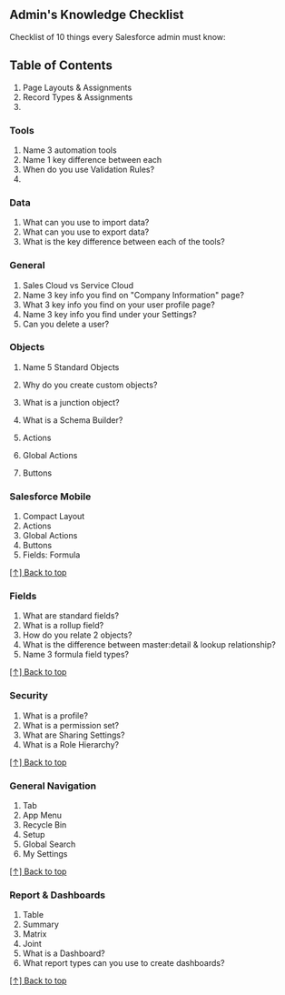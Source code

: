 ## Admin's Knowledge Checklist

Checklist of 10 things every Salesforce admin must know:

## Table of Contents
1. Page Layouts & Assignments
1. Record Types & Assignments
1. 

### Tools
1. Name 3 automation tools
1. Name 1 key difference between each
1. When do you use Validation Rules?
1. 


### Data
1. What can you use to import data?
1. What can you use to export data?
1. What is the key difference between each of the tools?

### General
1. Sales Cloud vs Service Cloud
1. Name 3 key info you find on "Company Information" page?
1. What 3 key info you find on your user profile page?
1. Name 3 key info you find under your Settings?
1. Can you delete a user?

### Objects
1. Name 5 Standard Objects
1. Why do you create custom objects?
1. What is a junction object?
1. What is a Schema Builder?

1. Actions
1. Global Actions
1. Buttons

### Salesforce Mobile
1. Compact Layout
1. Actions
1. Global Actions
1. Buttons
1. Fields: Formula

[[↑] Back to top](#developers-knowledge-checklist)

### Fields
1. What are standard fields?
1. What is a rollup field?
1. How do you relate 2 objects?
2. What is the difference between master:detail & lookup relationship?
3. Name 3 formula field types?

[[↑] Back to top](#developers-knowledge-checklist)

### Security
1. What is a profile?
1. What is a permission set?
1. What are Sharing Settings?
1. What is a Role Hierarchy?

[[↑] Back to top](#developers-knowledge-checklist)

### General Navigation
1. Tab
1. App Menu
1. Recycle Bin
1. Setup
1. Global Search
1. My Settings

[[↑] Back to top](#developers-knowledge-checklist)

### Report & Dashboards
1. Table
1. Summary
1. Matrix
1. Joint
1. What is a Dashboard?
1. What report types can you use to create dashboards?

[[↑] Back to top](#developers-knowledge-checklist)
